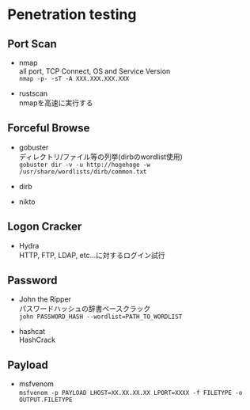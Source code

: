 # Penetration testing

## Port Scan
* nmap  
all port, TCP Connect, OS and Service Version  
```nmap -p- -sT -A XXX.XXX.XXX.XXX```

* rustscan  
nmapを高速に実行する  

## Forceful Browse  
* gobuster  
ディレクトリ/ファイル等の列挙(dirbのwordlist使用)  
```gobuster dir -v -u http://hogehoge -w /usr/share/wordlists/dirb/common.txt```

* dirb  
* nikto  


## Logon Cracker
* Hydra  
HTTP, FTP, LDAP, etc...に対するログイン試行  


## Password  
* John the Ripper  
パスワードハッシュの辞書ベースクラック  
```john PASSWORD_HASH --wordlist=PATH_TO_WORDLIST```  

* hashcat  
HashCrack  


## Payload  
* msfvenom  
```msfvenom -p PAYLOAD LHOST=XX.XX.XX.XX LPORT=XXXX -f FILETYPE -o OUTPUT.FILETYPE```

